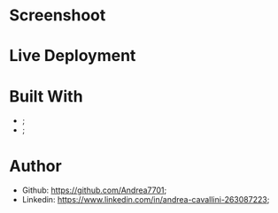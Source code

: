 # 


# Screenshoot


# Live Deployment



# Built With 
 - ;
 - ;

# Author
 - Github: https://github.com/Andrea7701;
 - Linkedin: https://www.linkedin.com/in/andrea-cavallini-263087223;
